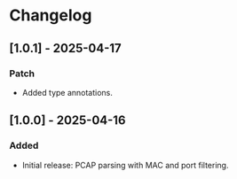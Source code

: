 # Changelog

## [1.0.1] - 2025-04-17

### Patch
- Added type annotations.

## [1.0.0] - 2025-04-16

### Added
- Initial release: PCAP parsing with MAC and port filtering.